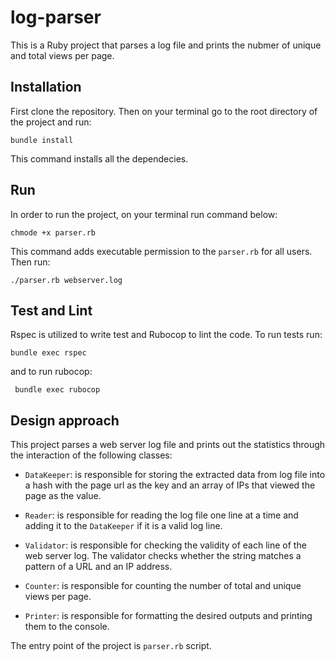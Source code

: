 # log-parser

This is a Ruby project that parses a log file and prints the nubmer of unique and total views per page.

## Installation

First clone the repository. Then on your terminal go to the root directory of the project and run:

```
bundle install
```

This command installs all the dependecies.

## Run

In order to run the project, on your terminal run command below:

```
chmode +x parser.rb
```
This command adds executable permission to the `parser.rb` for all users. Then run:

```
./parser.rb webserver.log
```

## Test and Lint

Rspec is utilized to write test and Rubocop to lint the code. To run
tests run:

```
bundle exec rspec
```

and to run rubocop:

```
 bundle exec rubocop
```

## Design approach
This project parses a web server log file and prints out the statistics through the interaction of the following classes:

* `DataKeeper`: is responsible for storing the extracted data from log file into a hash with the page url as the key and an array of IPs that viewed the page as the value.

* `Reader`: is responsible for reading the log file one line at a time and adding it to the `DataKeeper` if it is a valid log line.

* `Validator`: is responsible for checking the validity of each line of the web server log. The validator checks whether the string matches a pattern of a URL and an IP address.

* `Counter`: is responsible for counting the number of total and unique views per page.

* `Printer`: is responsible for formatting the desired outputs and printing them to the console.


The entry point of the project is `parser.rb` script.
